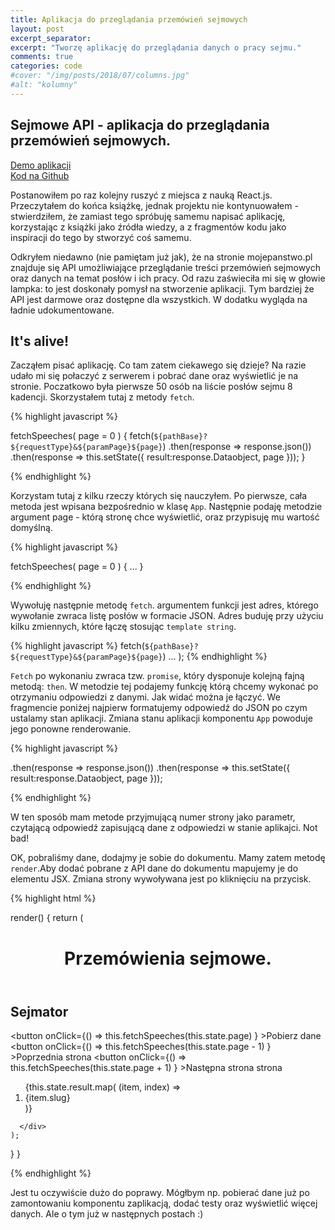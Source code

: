 ```yaml
---
title: Aplikacja do przeglądania przemówień sejmowych
layout: post
excerpt_separator: 
excerpt: "Tworzę aplikację do przeglądania danych o pracy sejmu."
comments: true
categories: code
#cover: "/img/posts/2018/07/columns.jpg"
#alt: "kolumny"
---
```


<h2>Sejmowe API - aplikacja do przeglądania przemówień sejmowych.</h2>

<a href="/sejmator">Demo aplikacji</a> <br>
<a href="https://github.com/bananovitch/sejmator">Kod na Github</a>

<p>Postanowiłem po raz kolejny ruszyć z miejsca z nauką React.js. Przeczytałem do końca książkę, jednak projektu nie kontynuowałem - stwierdziłem, że zamiast tego spróbuję samemu napisać aplikację, korzystając z książki jako źródła wiedzy, a z fragmentów kodu jako inspiracji do tego by stworzyć coś samemu.</p>

<p>Odkryłem niedawno (nie pamiętam już jak), że na stronie mojepanstwo.pl znajduje się API umożliwiające przeglądanie treści przemówień sejmowych oraz danych na temat posłów i ich pracy. Od razu zaświeciła mi się w głowie lampka: to jest doskonały pomysł na stworzenie aplikacji. Tym bardziej że API jest darmowe oraz dostępne dla wszystkich. W dodatku wygląda na ładnie udokumentowane.</p>

<h2>It's alive!</h2>

<p>Zacząłem pisać aplikację. Co tam zatem ciekawego się dzieje? Na razie udało mi się połaczyć z serwerem i pobrać dane oraz wyświetlić je na stronie. Poczatkowo była pierwsze 50 osób na liście posłów sejmu 8 kadencji. Skorzystałem tutaj z metody <code>fetch</code>. </p>

{% highlight javascript %}

fetchSpeeches( page = 0 ) {
    fetch(`${pathBase}?${requestType}&${paramPage}${page}`)
    .then(response => response.json())
    .then(response => this.setState({ 
      result:response.Dataobject,
      page
     }));
}

{% endhighlight %}

<p>Korzystam tutaj z kilku rzeczy których się nauczyłem. Po pierwsze, cała metoda jest wpisana bezpośrednio w klasę <code>App</code>. Następnie podaję metodzie argument page - którą stronę chce wyświetlić, oraz przypisuję mu wartość domyślną. </p>

{% highlight javascript %}

fetchSpeeches( page = 0 ) {
	...
}

{% endhighlight %}

<p>Wywołuję następnie metodę <code>fetch</code>. argumentem funkcji jest adres, którego wywołanie zwraca listę posłów w formacie JSON. Adres buduję przy użyciu kilku zmiennych, które łączę stosując <code>template string</code>.</p>

{% highlight javascript %}
fetch(`${pathBase}?${requestType}&${paramPage}${page}`)
    ...
    );
{% endhighlight %}

<p><code>Fetch</code> po wykonaniu zwraca tzw. <code>promise</code>, który dysponuje kolejną fajną metodą: <code>then</code>. W metodzie tej podajemy funkcję którą chcemy wykonać po otrzymaniu odpowiedzi z danymi. Jak widać można je łączyć. We fragmencie poniżej najpierw formatujemy odpowiedź do JSON po czym ustalamy stan aplikacji. Zmiana stanu aplikacji komponentu <code>App</code> powoduje jego ponowne renderowanie. </p>

{% highlight javascript %}

.then(response => response.json())
.then(response => this.setState({ 
	result:response.Dataobject,
	page
}));

{% endhighlight %}

<p>W ten sposób mam metode przyjmującą numer strony jako parametr, czytającą odpowiedź zapisującą dane z odpowiedzi w stanie aplikajci. Not bad!</p>

<p>OK, pobraliśmy dane, dodajmy je sobie do dokumentu. Mamy zatem metodę <code>render</code>.Aby dodać pobrane z API dane do dokumentu mapujemy je do elementu JSX. Zmiana strony wywoływana jest po kliknięciu na przycisk.</p>

{% highlight html %}

render() {
    return (
      <div className="App">
        <header className="App-header">
          <h1 className="App-title">Przemówienia sejmowe.</h1>
        </header>
        <h2>Sejmator</h2>
        <button 
        	onClick={() => this.fetchSpeeches(this.state.page) }
        >Pobierz dane</button>
        <button 
        	onClick={() => this.fetchSpeeches(this.state.page - 1) }
        >Poprzednia strona</button>
        <button 
        	onClick={() => this.fetchSpeeches(this.state.page + 1) }
        	>Następna strona strona
        </button>
        <ol>
        {this.state.result.map( (item, index) => 
          <li key={index}>{item.slug}</li> 
          )}
        </ol>
        
      </div>
    );
  }
}

{% endhighlight %}

<p>Jest tu oczywiście dużo do poprawy. Mógłbym np. pobierać dane już po zamontowaniu komponentu zaplikacją, dodać testy oraz wyświetlić więcej danych. Ale o tym już w następnych postach :)</p>